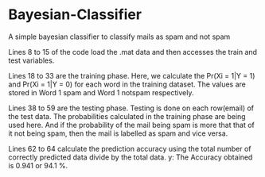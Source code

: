 # Bayesian-Classifier

A simple bayesian classifier to classify mails as spam and not spam 

Lines 8 to 15 of the code load the .mat data and then accesses the train and test variables.
  
Lines 18 to 33 are the training phase. Here, we calculate the Pr(Xi = 1|Y = 1) and Pr(Xi = 1|Y =
0) for each word in the training dataset. The values are stored in Word 1 spam and Word 1 notspam
respectively.

Lines 38 to 59 are the testing phase. Testing is done on each row(email) of the test data. The
probabilities calculated in the training phase are being used here. And if the probability of the mail
being spam is more that that of it not being spam, then the mail is labelled as spam and vice versa.

Lines 62 to 64 calculate the prediction accuracy using the total number of correctly predicted data
divide by the total data.
y:
The Accuracy obtained is 0.941 or 94.1 %.
